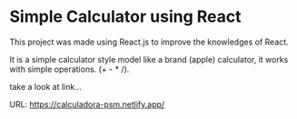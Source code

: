 # Simple Calculator using React

This project was made using React.js to improve the knowledges of React.

It is a simple calculator style model like a brand (apple) calculator, it works with simple operations. (+  -  *  /).


take a look at link...

URL: https://calculadora-psm.netlify.app/
